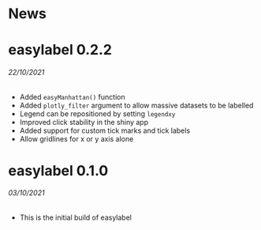 News
=====

# easylabel 0.2.2
###### 22/10/2021

* Added `easyManhattan()` function
* Added `plotly_filter` argument to allow massive datasets to be labelled
* Legend can be repositioned by setting `legendxy`
* Improved click stability in the shiny app
* Added support for custom tick marks and tick labels
* Allow gridlines for x or y axis alone

# easylabel 0.1.0
###### 03/10/2021

* This is the initial build of easylabel